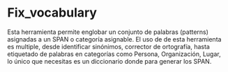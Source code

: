 # Fix_vocabulary
Esta herramienta permite englobar un conjunto de palabras (patterns) asignadas a un SPAN o categoría asignable. El uso de de esta herramienta es multiple, desde identificar sinónimos,  corrector de ortografía, hasta etiquetado de palabras en categorías como Persona, Organización, Lugar, lo único que necesitas es un diccionario donde para generar los SPAN.
